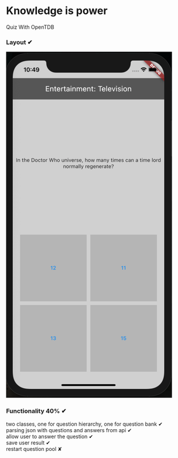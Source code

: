 # Knowledge is power

Quiz With OpenTDB

<h3> Layout ✔ </h3>
<img src="readme/layout.png">

<h3> Functionality 40% ✔ </h3>
two classes, one for question hierarchy, one for question bank ✔ <br />
parsing json with questions and answers from api ✔<br/>
allow user to answer the question ✔ <br />
save user result ✔ </br>
restart question pool ✘ </br>
